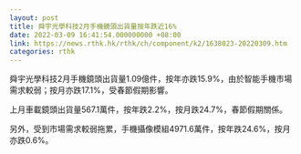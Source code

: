 ```yaml
---
layout: post
title: 舜宇光學科技2月手機鏡頭出貨量按年跌近16%
date: 2022-03-09 16:41:54.000000000 +08:00
link: https://news.rthk.hk/rthk/ch/component/k2/1638023-20220309.htm
categories: rthk
---
```


舜宇光學科技2月手機鏡頭出貨量1.09億件，按年亦跌15.9%，由於智能手機市場需求較弱；按月亦跌17.1%，受春節假期影響。

上月車載鏡頭出貨量567.1萬件，按年跌2.2%，按月跌24.7%，春節假期關係。

另外，受到市場需求較弱拖累，手機攝像模組4971.6萬件，按年跌24.6%，按月亦跌0.6%。
